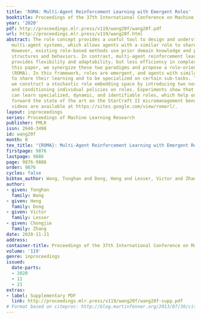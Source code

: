 ```yaml
---
title: 'ROMA: Multi-Agent Reinforcement Learning with Emergent Roles'
booktitle: Proceedings of the 37th International Conference on Machine Learning
year: '2020'
pdf: http://proceedings.mlr.press/v119/wang20f/wang20f.pdf
url: http://proceedings.mlr.press/v119/wang20f.html
abstract: The role concept provides a useful tool to design and understand complex
  multi-agent systems, which allows agents with a similar role to share similar behaviors.
  However, existing role-based methods use prior domain knowledge and predefine role
  structures and behaviors. In contrast, multi-agent reinforcement learning (MARL)
  provides flexibility and adaptability, but less efficiency in complex tasks. In
  this paper, we synergize these two paradigms and propose a role-oriented MARL framework
  (ROMA). In this framework, roles are emergent, and agents with similar roles tend
  to share their learning and to be specialized on certain sub-tasks. To this end,
  we construct a stochastic role embedding space by introducing two novel regularizers
  and conditioning individual policies on roles. Experiments show that our method
  can learn specialized, dynamic, and identifiable roles, which help our method push
  forward the state of the art on the StarCraft II micromanagement benchmark. Demonstrative
  videos are available at https://sites.google.com/view/romarl/.
layout: inproceedings
series: Proceedings of Machine Learning Research
publisher: PMLR
issn: 2640-3498
id: wang20f
month: 0
tex_title: "{ROMA}: Multi-Agent Reinforcement Learning with Emergent Roles"
firstpage: 9876
lastpage: 9886
page: 9876-9886
order: 9876
cycles: false
bibtex_author: Wang, Tonghan and Dong, Heng and Lesser, Victor and Zhang, Chongjie
author:
- given: Tonghan
  family: Wang
- given: Heng
  family: Dong
- given: Victor
  family: Lesser
- given: Chongjie
  family: Zhang
date: 2020-11-21
address: 
container-title: Proceedings of the 37th International Conference on Machine Learning
volume: '119'
genre: inproceedings
issued:
  date-parts:
  - 2020
  - 11
  - 21
extras:
- label: Supplementary PDF
  link: http://proceedings.mlr.press/v119/wang20f/wang20f-supp.pdf
# Format based on citeproc: http://blog.martinfenner.org/2013/07/30/citeproc-yaml-for-bibliographies/
---
```

